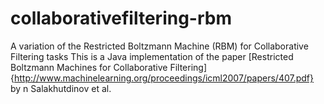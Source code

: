 # collaborativefiltering-rbm
A variation of the Restricted Boltzmann Machine (RBM) for Collaborative Filtering tasks
This is a Java implementation of the paper [Restricted Boltzmann Machines for Collaborative Filtering]{http://www.machinelearning.org/proceedings/icml2007/papers/407.pdf} by n Salakhutdinov et al. 
